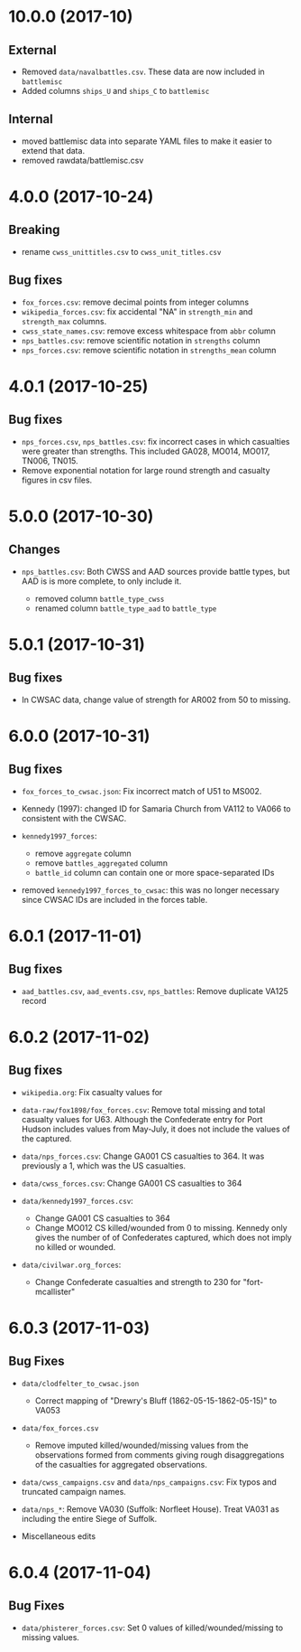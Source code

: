 # 10.0.0 (2017-10)

## External

- Removed `data/navalbattles.csv`. These data are now included in `battlemisc`
- Added columns `ships_U` and `ships_C` to `battlemisc`

## Internal

- moved battlemisc data into separate YAML files to make it easier to extend that data.
- removed rawdata/battlemisc.csv

# 4.0.0 (2017-10-24)

## Breaking

- rename `cwss_unittitles.csv` to `cwss_unit_titles.csv`

## Bug fixes

- `fox_forces.csv`: remove decimal points from integer columns
- `wikipedia_forces.csv`: fix accidental "NA" in `strength_min` and `strength_max` columns.
- `cwss_state_names.csv`: remove excess whitespace from `abbr` column
- `nps_battles.csv`: remove scientific notation in `strengths` column
- `nps_forces.csv`: remove scientific notation in `strengths_mean` column

# 4.0.1 (2017-10-25)

## Bug fixes

- `nps_forces.csv`, `nps_battles.csv`: fix incorrect cases in which casualties were greater than strengths. This included GA028, MO014, MO017, TN006, TN015.
- Remove exponential notation for large round strength and casualty figures in csv files.


# 5.0.0 (2017-10-30)

## Changes

- `nps_battles.csv`: Both CWSS and AAD sources provide battle types, but AAD is
    is more complete, to only include it.

    - removed column `battle_type_cwss`
    - renamed column `battle_type_aad` to `battle_type`

# 5.0.1 (2017-10-31)

## Bug fixes

- In CWSAC data, change value of strength for AR002 from 50 to missing.

# 6.0.0 (2017-10-31)

## Bug fixes

- `fox_forces_to_cwsac.json`: Fix incorrect match of U51 to MS002.
- Kennedy (1997): changed ID for Samaria Church from VA112 to VA066 to consistent with
    the CWSAC.
- `kennedy1997_forces`:

    - remove `aggregate` column
    - remove `battles_aggregated` column
    - `battle_id` column can contain one or more space-separated IDs

- removed `kennedy1997_forces_to_cwsac`: this was no longer necessary since CWSAC IDs
    are included in the forces table.

# 6.0.1 (2017-11-01)

## Bug fixes

- `aad_battles.csv`, `aad_events.csv`, `nps_battles`: Remove duplicate VA125 record

# 6.0.2 (2017-11-02)

## Bug fixes

- `wikipedia.org`: Fix casualty values for
- `data-raw/fox1898/fox_forces.csv`: Remove total missing and total casualty values for U63.
    Although the Confederate entry for Port Hudson includes values from May-July, it does
    not include the values of the captured.
- `data/nps_forces.csv`: Change GA001 CS casualties to 364. It was previously a 1, which
    was the US casualties.
- `data/cwss_forces.csv`: Change GA001 CS casualties to 364
- `data/kennedy1997_forces.csv`:

  - Change GA001 CS casualties to 364
  - Change MO012 CS killed/wounded from 0 to missing. Kennedy only gives the number of
      of Confederates captured, which does not imply no killed or wounded.

- `data/civilwar.org_forces`:

  - Change Confederate casualties and strength to 230 for "fort-mcallister"

# 6.0.3 (2017-11-03)

## Bug Fixes

- `data/clodfelter_to_cwsac.json`

  - Correct mapping of "Drewry's Bluff (1862-05-15-1862-05-15)" to VA053

- `data/fox_forces.csv`

  - Remove imputed killed/wounded/missing values from the observations
    formed from comments giving rough disaggregations of the casualties
    for aggregated observations.

- `data/cwss_campaigns.csv` and `data/nps_campaigns.csv`: Fix typos and truncated campaign names.
- `data/nps_*`: Remove VA030 (Suffolk: Norfleet House). Treat VA031 as including
    the entire Siege of Suffolk.
- Miscellaneous edits

# 6.0.4 (2017-11-04)

## Bug Fixes

- `data/phisterer_forces.csv`: Set 0 values of killed/wounded/missing to missing values.

